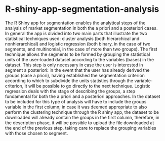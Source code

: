 # R-shiny-app-segmentation-analysis
The R Shiny app for segmentation enables the analytical steps of the analysis
of market segmentation in both the a priori and a posteriori cases. In general
the app is divided into two main parts that illustrate the two statistical techniques
used: cluster analysis (both hierarchical and nonhierarchical) and logistic regression
(both binary, in the case of two segments, and multinomial, in the case of more than
two groups). The first technique allows the segments to be formed by grouping the statistical units
of the user-loaded dataset according to the variables (bases) in the
dataset. This step is only necessary in case the user is interested in
segment a posteriori: in the event that the user has already derived the groups (case
a priori), having established the segmentation criterion according to which to subdivide the units
statistics through the variable-criterion, it will be possible to go directly to the next technique.
Logistic regression deals with the stage of describing the groups, a step
fundamental for both the a priori and a posteriori approaches. In the dataset to be
included for this type of analysis will have to include the groups variable in the first
column; in case it was deemed appropriate to also perform the clustering technique
through the R shiny app, the dataset to be downloaded will already contain the groups in the first column,
therefore, in the description phase, it will be possible to upload the file downloaded at the end of the
previous step, taking care to replace the grouping variables with those chosen to segment.
